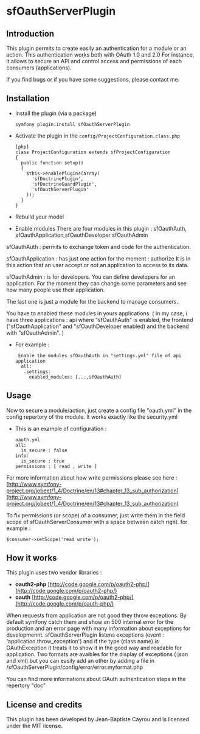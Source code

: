 # sfOauthServerPlugin

## Introduction

This plugin permits to create easily an authentication for a module or an action. This authentication works both with OAuth 1.0 and 2.0
For instance, it allows to secure an API and control access and permissions of each consumers (applications).

If you find bugs or if you have some suggestions, please contact me.

## Installation

  * Install the plugin (via a package)

        symfony plugin:install sfOauthServerPlugin

  * Activate the plugin in the `config/ProjectConfiguration.class.php`
  
        [php]
        class ProjectConfiguration extends sfProjectConfiguration
        {
          public function setup()
          {
            $this->enablePlugins(array(
              'sfDoctrinePlugin', 
              'sfDoctrineGuardPlugin',
              'sfOauthServerPlugin'
            ));
          }
        }
  * Rebuild your model


  * Enable modules
There are four modules in this plugin : sfOauthAuth, sfOauthApplication,sfOauthDeveloper sfOauthAdmin

sfOauthAuth : permits to exchange token and code for the authentication.

sfOauthApplication : has just one action for the moment : authorize
 It is in this action that an user accept or not an application to access to its data.

sfOauthAdmin : is for developers. You can define developers for an application. For the moment they can change some parameters and see how many people use their application.

The last one is just a module for the backend to manage consumers.


You have to enabled these modules in yours applications.
( In my case, i have three applications :  api where "sfOauthAuth" is enabled, the frontend ("sfOauthApplication" and "sfOauthDeveloper enabled) and the backend with "sfOauthAdmin". )

  * For example :

         Enable the modules sfOauthAuth in "settings.yml" file of api application
          all:
           .settings:
             enabled_modules: [...,sfOauthAuth]

## Usage
Now to secure a module/action, just create a config file "oauth.yml" in the config repertory of the module.
It works exactly like the security.yml

  * This is an example of configuration :

        oauth.yml
        all:
          is_secure : false
        info:
          is_secure : true
        permissions : [ read , write ]

For more information about how write permissions please see here : [http://www.symfony-project.org/jobeet/1_4/Doctrine/en/13#chapter_13_sub_authorization](http://www.symfony-project.org/jobeet/1_4/Doctrine/en/13#chapter_13_sub_authorization)

To fix permissions (or scope) of a consumer, just write them in the field scope of sfOauthServerConsumer with a space between eatch right.
for example : 

  `$consumer->setScope('read write');`


## How it works 


This plugin uses two vendor libraries :

  * **oauth2-php** [http://code.google.com/p/oauth2-php/](http://code.google.com/p/oauth2-php/)
  * **oauth** [http://code.google.com/p/oauth2-php/](http://code.google.com/p/oauth-php/)
  
  
When requests from application are not good they throw exceptions. By default symfony catch them and show an 500 internal error for the production and an error page with many information about exceptions for developmennt.
sfOauthServerPlugin listens exceptions (event : 'application.throw_exception') and if the type (class name) is OAuthException it treats it to show it in the good way and readable for application.
Two formats are avaibles for the display of exceptions ( json and xml) but you can easily add an other by adding a file in /sfOauthServerPlugin/config/error/error.myformat.php


You can find more informations about OAuth authentication steps in the repertory "doc"

## License and credits

This plugin has been developed by Jean-Baptiste Cayrou and is licensed under the MIT license.
